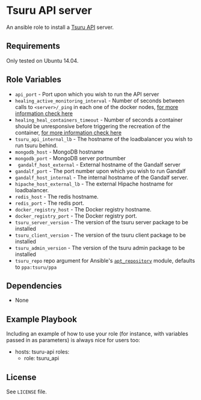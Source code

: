 Tsuru API server
=========

An ansible role to install a [Tsuru API](https://tsuru.readthedocs.org/en/latest/) server.

Requirements
------------

Only tested on Ubuntu 14.04.

Role Variables
--------------

* `api_port` - Port upon which you wish to run the API server
* `healing_active_monitoring_interval` - Number of seconds between calls to `<server>/_ping` in each one of the docker nodes, [for more information check here](http://tsuru.readthedocs.org/en/stable/reference/config.html?highlight=unit#docker-healing-active-monitoring-interval)
* `healing_heal_containers_timeout` - Number of seconds a container should be unresponsive before triggering the recreation of the container, [for more information check here](http://tsuru.readthedocs.org/en/stable/reference/config.html?highlight=unit#docker-healing-heal-containers-timeout)
* `tsuru_api_internal_lb` - The hostname of the loadbalancer you wish to run tsuru behind.
* `mongodb_host` - MongoDB hostname
* `mongodb_port` - MongoDB server portnumber
* ` gandalf_host_external` - External hostname of the Gandalf server
* ` gandalf_port ` - The port number upon which you wish to run Gandalf
* ` gandalf_host_internal ` - The internal hostname of the Gandalf server.
* `hipache_host_external_lb` - The external Hipache hostname for loadbalancer.
* `redis_host` - The redis hostname.
* `redis_port` - The redis port.
* ` docker_registry_host ` - The Docker registry hostname.
* ` docker_registry_port ` - The Docker registry port.
* `tsuru_server_version` - The version of the tsuru server package to be installed
* `tsuru_client_version` - The version of the tsuru client package to be installed
* `tsuru_admin_version` - The version of the tsuru admin package to be installed
* `tsuru_repo` repo argument for Ansible's [`apt_repository`](http://docs.ansible.com/ansible/apt_repository_module.html) module, defaults to `ppa:tsuru/ppa`


Dependencies
------------

* None

Example Playbook
----------------

Including an example of how to use your role (for instance, with variables passed in as parameters) is always nice for users too:

- hosts: tsuru-api
  roles:
    - role: tsuru_api


License
-------

See `LICENSE` file.
